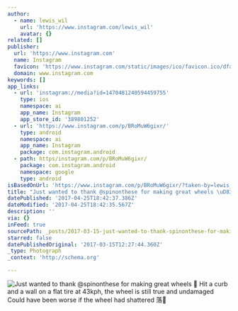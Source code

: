 ```yaml
---
author:
  - name: lewis_wil
    url: 'https://www.instagram.com/lewis_wil'
    avatar: {}
related: []
publisher:
  url: 'https://www.instagram.com'
  name: Instagram
  favicon: 'https://www.instagram.com/static/images/ico/favicon.ico/dfa85bb1fd63.ico'
  domain: www.instagram.com
keywords: []
app_links:
  - url: 'instagram://media?id=1470481240594459755'
    type: ios
    namespace: ai
    app_name: Instagram
    app_store_id: '389801252'
  - url: 'https://www.instagram.com/p/BRoMuW6gixr/'
    type: android
    namespace: ai
    app_name: Instagram
    package: com.instagram.android
  - path: https/instagram.com/p/BRoMuW6gixr/
    package: com.instagram.android
    namespace: google
    type: android
isBasedOnUrl: 'https://www.instagram.com/p/BRoMuW6gixr/?taken-by=lewis_wil'
title: "Just wanted to thank @spinonthese for making great wheels \uD83D\uDC4C Hit a curb and a wall on a flat tire at 43kph, the wheel is still true and undamaged Could have been worse if the wheel had shattered \uD83E\uDD18\uD83C\uDFFC"
datePublished: '2017-04-25T18:42:37.386Z'
dateModified: '2017-04-25T18:42:35.567Z'
description: ''
via: {}
inFeed: true
sourcePath: _posts/2017-03-15-just-wanted-to-thank-spinonthese-for-making-great-wheels.md
starred: false
datePublishedOriginal: '2017-03-15T12:27:44.360Z'
_type: Photograph
_context: 'http://schema.org'

---
```

![Just wanted to thank @spinonthese for making great wheels  Hit a curb and a wall on a flat tire at 43kph, the wheel is still true and undamaged Could have been worse if the wheel had shattered 落](https://scontent.cdninstagram.com/t51.2885-15/s640x640/sh0.08/e35/17268161_1129844060472224_1750983653191581696_n.jpg)
